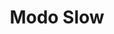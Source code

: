 ---
title: "Modo Slow"
url: /ciudad-autonoma-de-buenos-aires/modo-slow/
shop: decoración interior
---